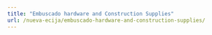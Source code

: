 ```yaml
---
title: "Embuscado hardware and Construction Supplies"
url: /nueva-ecija/embuscado-hardware-and-construction-supplies/
---
```

